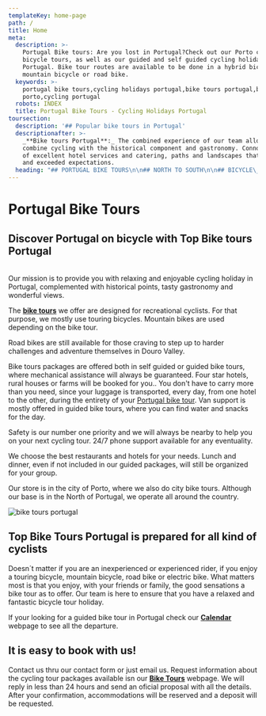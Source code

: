 ```yaml
---
templateKey: home-page
path: /
title: Home
meta:
  description: >-
    Portugal Bike tours: Are you lost in Portugal?Check out our Porto city
    bicycle tours, as well as our guided and self guided cycling holidays in
    Portugal. Bike tour routes are available to be done in a hybrid bicycle,
    mountain bicycle or road bike.
  keywords: >-
    portugal bike tours,cycling holidays portugal,bike tours portugal,bike tours
    porto,cycling portugal
  robots: INDEX
  title: Portugal Bike Tours - Cycling Holidays Portugal
toursection:
  description: '## Popular bike tours in Portugal'
  descriptionafter: >-
    _**Bike tours Portugal**:_ The combined experience of our team allows us to
    combine cycling with the historical component and gastronomy. Connoisseurs
    of excellent hotel services and catering, paths and landscapes that surprise
    and exceeded expectations.
  heading: "## PORTUGAL BIKE TOURS\n\n## NORTH TO SOUTH\n\n## BICYCLE\_HOLIDAYS PORTUGAL"
---
```

# Portugal Bike Tours

## Discover Portugal on bicycle with Top Bike tours Portugal

\
Our mission is to provide you with relaxing and enjoyable cycling holiday in Portugal, complemented with historical points, tasty gastronomy and wonderful views.

The [**bike tours**](https://topbiketoursportugal.com/bike-tours-in-portugal/) we offer are designed for recreational cyclists. For that purpose, we mostly use touring bicycles. Mountain bikes are used depending on the bike tour.

Road bikes are still available for those craving to step up to harder challenges and adventure themselves in Douro Valley.

Bike tours packages are offered both in self guided or guided bike tours, where mechanical assistance will always be guaranteed. Four star hotels, rural houses or farms will be booked for you.. You don't have to carry more than you need, since your luggage is transported, every day, from one hotel to the other, during the entirety of your [Portugal bike tour](https://topbiketoursportugal.com/bike-tours-in-portugal/). Van support is mostly offered in guided bike tours, where you can find water and snacks for the day.

Safety is our number one priority and we will always be nearby to help you on your next cycling tour. 24/7 phone support available for any eventuality.

We choose the best restaurants and hotels for your needs. Lunch and dinner, even if not included in our guided packages, will still be organized for your group.

Our store is in the city of Porto, where we also do city bike tours. Although our base is in the North of Portugal, we operate all around the country.

![bike tours portugal](/img/bike-tours-in-portugal.jpg "bike tours portugal")

## Top Bike Tours Portugal is prepared for all kind of cyclists

Doesn´t matter if you are an inexperienced or experienced rider, if you enjoy a touring bicycle, mountain bicycle, road bike or electric bike. What matters most is that you enjoy, with your friends or family, the good sensations a bike tour as to offer. Our team is here to ensure that you have a relaxed and fantastic bicycle tour holiday. 

If your looking for a guided bike tour in Portugal check our [**Calendar**](https://topbiketoursportugal.com/guided-bike-tours-calendar-portugal/) webpage to see all the departure.

## It is easy to book with us!

Contact us thru our contact form or just email us. Request information about the cycling tour packages available isn our [**Bike Tours**](https://topbiketoursportugal.com/bike-tours-in-portugal/) webpage. We will reply in less than 24 hours and send an oficial proposal with all the details. After your confirmation, accommodations will be reserved and a deposit will be requested.
